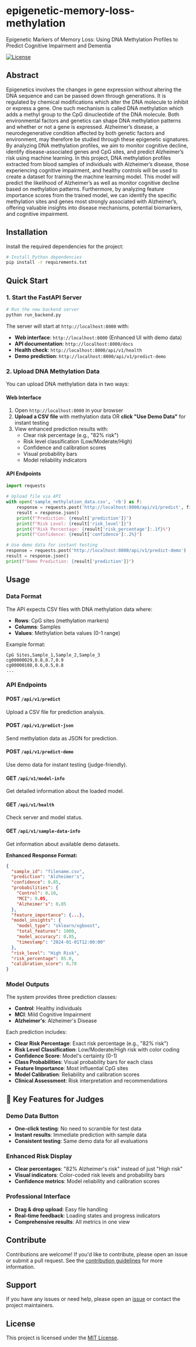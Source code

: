 # epigenetic-memory-loss-methylation

Epigenetic Markers of Memory Loss: Using DNA Methylation Profiles to Predict Cognitive Impairment and Dementia

[![License](https://img.shields.io/badge/license-MIT-blue.svg)](LICENSE)

## Abstract

Epigenetics involves the changes in gene expression without altering the DNA sequence and can be passed down through generations. It is regulated by chemical modifications which alter the DNA molecule to inhibit or express a gene. One such mechanism is called DNA methylation which adds a methyl group to the CpG dinucleotide of the DNA molecule. Both environmental factors and genetics can shape DNA methylation patterns and whether or not a gene is expressed. Alzheimer’s disease, a neurodegenerative condition affected by both genetic factors and environment, may therefore be studied through these epigenetic signatures. By analyzing DNA methylation profiles, we aim to monitor cognitive decline, identify disease-associated genes and CpG sites, and predict Alzheimer’s risk using machine learning. In this project, DNA methylation profiles extracted from blood samples of individuals with Alzheimer’s disease, those experiencing cognitive impairment, and healthy controls will be used to create a dataset for training the machine learning model. This model will predict the likelihood of Alzheimer’s as well as monitor cognitive decline based on methylation patterns. Furthermore, by analyzing feature importance scores from the trained model, we can identify the specific methylation sites and genes most strongly associated with Alzheimer’s, offering valuable insights into disease mechanisms, potential biomarkers, and cognitive impairment.

## Installation

Install the required dependencies for the project:

```bash
# Install Python dependencies
pip install -r requirements.txt
```

## Quick Start

### 1. Start the FastAPI Server

```bash
# Run the new backend server
python run_backend.py
```

The server will start at `http://localhost:8000` with:
- **Web interface**: `http://localhost:8000` (Enhanced UI with demo data)
- **API documentation**: `http://localhost:8000/docs`
- **Health check**: `http://localhost:8000/api/v1/health`
- **Demo prediction**: `http://localhost:8000/api/v1/predict-demo`

### 2. Upload DNA Methylation Data

You can upload DNA methylation data in two ways:

#### Web Interface
1. Open `http://localhost:8000` in your browser
2. **Upload a CSV file** with methylation data OR **click "Use Demo Data"** for instant testing
3. View enhanced prediction results with:
   - Clear risk percentage (e.g., "82% risk")
   - Risk level classification (Low/Moderate/High)
   - Confidence and calibration scores
   - Visual probability bars
   - Model reliability indicators

#### API Endpoints
```python
import requests

# Upload file via API
with open('sample_methylation_data.csv', 'rb') as f:
    response = requests.post('http://localhost:8000/api/v1/predict', files={'file': f})
    result = response.json()
    print(f"Prediction: {result['prediction']}")
    print(f"Risk Level: {result['risk_level']}")
    print(f"Risk Percentage: {result['risk_percentage']:.1f}%")
    print(f"Confidence: {result['confidence']:.2%}")

# Use demo data for instant testing
response = requests.post('http://localhost:8000/api/v1/predict-demo')
result = response.json()
print(f"Demo Prediction: {result['prediction']}")
```

## Usage

### Data Format

The API expects CSV files with DNA methylation data where:
- **Rows**: CpG sites (methylation markers)
- **Columns**: Samples
- **Values**: Methylation beta values (0-1 range)

Example format:
```csv
CpG Sites,Sample_1,Sample_2,Sample_3
cg00000029,0.8,0.7,0.9
cg00000108,0.6,0.5,0.8
...
```

### API Endpoints

#### POST `/api/v1/predict`
Upload a CSV file for prediction analysis.

#### POST `/api/v1/predict-json`
Send methylation data as JSON for prediction.

#### POST `/api/v1/predict-demo`
Use demo data for instant testing (judge-friendly).

#### GET `/api/v1/model-info`
Get detailed information about the loaded model.

#### GET `/api/v1/health`
Check server and model status.

#### GET `/api/v1/sample-data-info`
Get information about available demo datasets.

**Enhanced Response Format:**
```json
{
  "sample_id": "filename.csv",
  "prediction": "Alzheimer's",
  "confidence": 0.85,
  "probabilities": {
    "Control": 0.10,
    "MCI": 0.05,
    "Alzheimer's": 0.85
  },
  "feature_importance": {...},
  "model_insights": {
    "model_type": "sklearn/xgboost",
    "total_features": 1000,
    "model_accuracy": 0.85,
    "timestamp": "2024-01-01T12:00:00"
  },
  "risk_level": "High Risk",
  "risk_percentage": 85.0,
  "calibration_score": 0.78
}
```

### Model Outputs

The system provides three prediction classes:
- **Control**: Healthy individuals
- **MCI**: Mild Cognitive Impairment
- **Alzheimer's**: Alzheimer's Disease

Each prediction includes:
- **Clear Risk Percentage**: Exact risk percentage (e.g., "82% risk")
- **Risk Level Classification**: Low/Moderate/High risk with color coding
- **Confidence Score**: Model's certainty (0-1)
- **Class Probabilities**: Visual probability bars for each class
- **Feature Importance**: Most influential CpG sites
- **Model Calibration**: Reliability and calibration scores
- **Clinical Assessment**: Risk interpretation and recommendations

## 🎯 Key Features for Judges

### **Demo Data Button**
- **One-click testing**: No need to scramble for test data
- **Instant results**: Immediate prediction with sample data
- **Consistent testing**: Same demo data for all evaluations

### **Enhanced Risk Display**
- **Clear percentages**: "82% Alzheimer's risk" instead of just "High risk"
- **Visual indicators**: Color-coded risk levels and probability bars
- **Confidence metrics**: Model reliability and calibration scores

### **Professional Interface**
- **Drag & drop upload**: Easy file handling
- **Real-time feedback**: Loading states and progress indicators
- **Comprehensive results**: All metrics in one view

## Contribute

Contributions are welcome! If you'd like to contribute, please open an issue or submit a pull request. See the [contribution guidelines](CONTRIBUTING.md) for more information.

## Support

If you have any issues or need help, please open an [issue](https://github.com/hackbio-ca/demo-project/issues) or contact the project maintainers.

## License

This project is licensed under the [MIT License](LICENSE).
